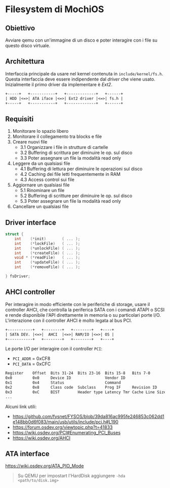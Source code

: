 # Filesystem di MochiOS

## Obiettivo
Avviare qemu con un'immagine di un disco e poter interagire con i file su questo disco virtuale. 

## Architettura
Interfaccia principale da usare nel kernel contenuta in `include/kernel/fs.h`. Questa interfaccia deve essere indipendente dal _driver_ che viene usato. Inizialmente il primo driver da implementare è _Ext2_.
```txt
+-----+   +-----------+   +-------------+   +------+
| HDD |<=>| ATA iface |<=>| Ext2 driver |<=>| fs.h |
+-----+   +-----------+   +-------------+   +------+
```

## Requisiti
1. Monitorare lo spazio libero
2. Monitorare il collegamento tra blocks e file
3. Creare nuovi file
	- 3.1 Organizzare i file in strutture di cartelle
	- 3.2 Buffering di scrittura per diminuire le op. sul disco
	- 3.3 Poter assegnare un file la modalità read only
4. Leggere da un qualsiasi file
	- 4.1 Buffering di lettura per diminuire le operazioni sul disco
	- 4.2 Caching dei file letti frequentemente in RAM
	- 4.3 Access control sui file
5. Aggiornare un qualsiasi file
	- 5.1 Rinominare un file
	- 5.2 Buffering di scritture per diminuire le op. sul disco
	- 5.3 Poter assegnare un file la modalità read only
6. Cancellare un qualsiasi file

## Driver interface
```c
struct {
	int    (*init)       ( ... );
	int    (*lockFile)	 ( ... );
	int    (*unlockFile) ( ... );
	int    (*createFile) ( ... );
	void * (*readFile)   ( ... );
	int    (*updateFile) ( ... );
	int    (*removeFile) ( ... );

} fsDriver;
```
## AHCI controller
Per interagire in modo efficiente con le periferiche di storage, usare il controller AHCI, che controlla la periferica SATA con i comandi ATAPI o SCSI e rende disponibile l'API direttamente in memoria o su particolari porte I/O. L'interazione con il controller AHCI è molto legata al bus PCI. 
```txt
+-----------+   +--------+   +--------+   +----+
| SATA DEV. |<=>|  AHCI  |<=>| RAM/IO |<=>| OS | 
+-----------+   +--------+   +--------+   +----+
```

Le porte I/O per interagire con il controller `PCI`: 
- `PCI_ADDR` = 0xCF8
- `PCI_DATA` = 0xCFC

```txt
Register	Offset	Bits 31-24	Bits 23-16	Bits 15-8	Bits 7-0
0x0			0x0	    Device ID				Vendor ID
0x1			0x4		Status					Command
0x2			0x8		Class code	Subclass	Prog IF		Revision ID
0x3			0xC		BIST		Header type	Latency Tmr	Cache Line Size
...
```

Alcuni link utili:
- https://github.com/fysnet/FYSOS/blob/39da816ac995fe246853c062dd1e148bb0d6f083/main/usb/utils/include/pci.h#L190
- https://forum.osdev.org/viewtopic.php?t=41833
- https://wiki.osdev.org/PCI#Enumerating_PCI_Buses
- https://wiki.osdev.org/AHCI
  
## ATA interface
https://wiki.osdev.org/ATA_PIO_Mode
> Su QEMU per impostart l'HardDisk aggiungere `-hda <path/to/disk.img>`
